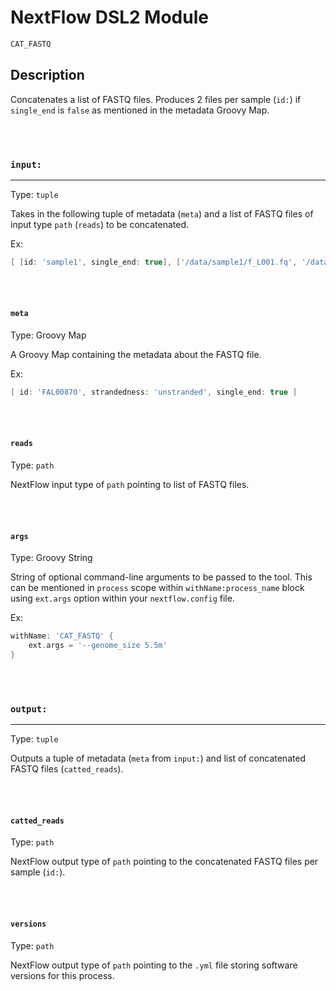 # NextFlow DSL2 Module

```bash
CAT_FASTQ
```

## Description

Concatenates a list of FASTQ files. Produces 2 files per sample (`id:`) if `single_end` is `false` as mentioned in the metadata Groovy Map.

\
&nbsp;

### `input:`

___

Type: `tuple`

Takes in the following tuple of metadata (`meta`) and a list of FASTQ files of input type `path` (`reads`) to be concatenated.

Ex:

```groovy
[ [id: 'sample1', single_end: true], ['/data/sample1/f_L001.fq', '/data/sample1/f_L002.fq'] ]
```

\
&nbsp;

#### `meta`

Type: Groovy Map

A Groovy Map containing the metadata about the FASTQ file.

Ex:

```groovy
[ id: 'FAL00870', strandedness: 'unstranded', single_end: true ]
```

\
&nbsp;

#### `reads`

Type: `path`

NextFlow input type of `path` pointing to list of FASTQ files.

\
&nbsp;

#### `args`

Type: Groovy String

String of optional command-line arguments to be passed to the tool. This can be mentioned in `process` scope within `withName:process_name` block using `ext.args` option within your `nextflow.config` file.

Ex:

```groovy
withName: 'CAT_FASTQ' {
    ext.args = '--genome_size 5.5m'
}
```

\
&nbsp;

### `output:`

___

Type: `tuple`

Outputs a tuple of metadata (`meta` from `input:`) and list of concatenated FASTQ files (`catted_reads`).

\
&nbsp;

#### `catted_reads`

Type: `path`

NextFlow output type of `path` pointing to the concatenated FASTQ files per sample (`id:`).

\
&nbsp;

#### `versions`

Type: `path`

NextFlow output type of `path` pointing to the `.yml` file storing software versions for this process.
